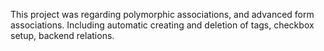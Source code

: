 This project was regarding polymorphic associations, and advanced form
associations. Including automatic creating and deletion of tags, checkbox
setup, backend relations. 
